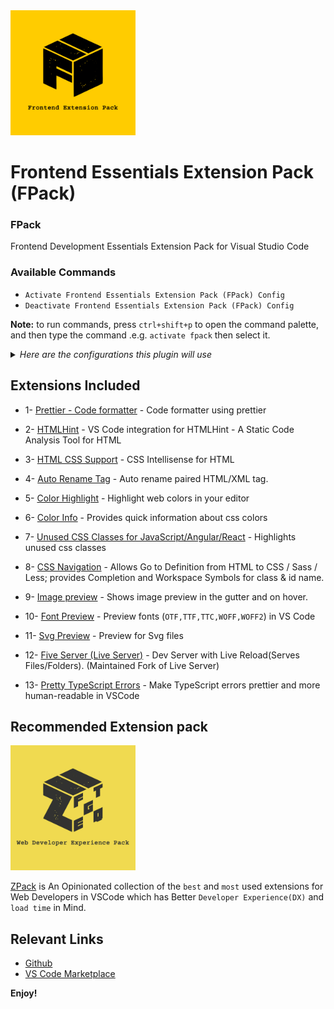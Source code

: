 <a href="https://marketplace.visualstudio.com/items?itemName=SeyyedKhandon.fpack">
  <img style="margin:auto;" src="./assets/fpack.jpg" width="200px" />
</a>

# Frontend Essentials Extension Pack (FPack)

### FPack

Frontend Development Essentials Extension Pack for Visual Studio Code

### Available Commands

- `Activate Frontend Essentials Extension Pack (FPack) Config`
- `Deactivate Frontend Essentials Extension Pack (FPack) Config`

**Note:** to run commands, press `ctrl+shift+p` to open the command palette, and then type the command .e.g. `activate fpack` then select it.

<details>
<summary>
<i>Here are the configurations this plugin will use</i>
</summary>

```json
{
  "editor.defaultFormatter": "esbenp.prettier-vscode",
  "editor.formatOnSave": true,
  "editor.linkedEditing": true
}
```

</details>

## Extensions Included

- 1- [Prettier - Code formatter](https://marketplace.visualstudio.com/items?itemName=esbenp.prettier-vscode) - Code formatter using prettier

- 2- [HTMLHint](https://marketplace.visualstudio.com/items?itemName=HTMLHint.vscode-htmlhint) - VS Code integration for HTMLHint - A Static Code Analysis Tool for HTML

- 3- [HTML CSS Support](https://marketplace.visualstudio.com/items?itemName=ecmel.vscode-html-css) - CSS Intellisense for HTML

- 4- [Auto Rename Tag](https://marketplace.visualstudio.com/items?itemName=formulahendry.auto-rename-tag) - Auto rename paired HTML/XML tag.

- 5- [Color Highlight](https://marketplace.visualstudio.com/items?itemName=naumovs.color-highlight) - Highlight web colors in your editor

- 6- [Color Info](https://marketplace.visualstudio.com/items?itemName=bierner.color-info) - Provides quick information about css colors

- 7- [Unused CSS Classes for JavaScript/Angular/React](https://marketplace.visualstudio.com/items?itemName=rcore.rcore-unused-css-classes) - Highlights unused css classes

- 8- [CSS Navigation](https://marketplace.visualstudio.com/items?itemName=pucelle.vscode-css-navigation) - Allows Go to Definition from HTML to CSS / Sass / Less; provides Completion and Workspace Symbols for class & id name.

- 9- [Image preview](https://marketplace.visualstudio.com/items?itemName=kisstkondoros.vscode-gutter-preview) - Shows image preview in the gutter and on hover.

- 10- [Font Preview](https://marketplace.visualstudio.com/items?itemName=ctcuff.font-preview) - Preview fonts (`OTF,TTF,TTC,WOFF,WOFF2`) in VS Code

- 11- [Svg Preview](https://marketplace.visualstudio.com/items?itemName=SimonSiefke.svg-preview) - Preview for Svg files

- 12- [Five Server (Live Server)](https://marketplace.visualstudio.com/items?itemName=yandeu.five-server) - Dev Server with Live Reload(Serves Files/Folders). (Maintained Fork of Live Server)

- 13- [Pretty TypeScript Errors](https://marketplace.visualstudio.com/items?itemName=yoavbls.pretty-ts-errors) - Make TypeScript errors prettier and more human-readable in VSCode

## Recommended Extension pack

<a href="https://marketplace.visualstudio.com/items?itemName=SeyyedKhandon.zpack">
  <img style="margin:auto;" src="./assets/zpack.jpg" alt="zpack" width="200px" />
</a>

[ZPack](https://marketplace.visualstudio.com/items?itemName=SeyyedKhandon.zpack) is An Opinionated collection of the `best` and `most` used extensions for Web Developers in VSCode which has Better `Developer Experience(DX)` and `load time` in Mind.

## Relevant Links

- [Github](https://github.com/SeyyedKhandon/fpack)
- [VS Code Marketplace](https://marketplace.visualstudio.com/items?itemName=SeyyedKhandon.fpack)

**Enjoy!**
